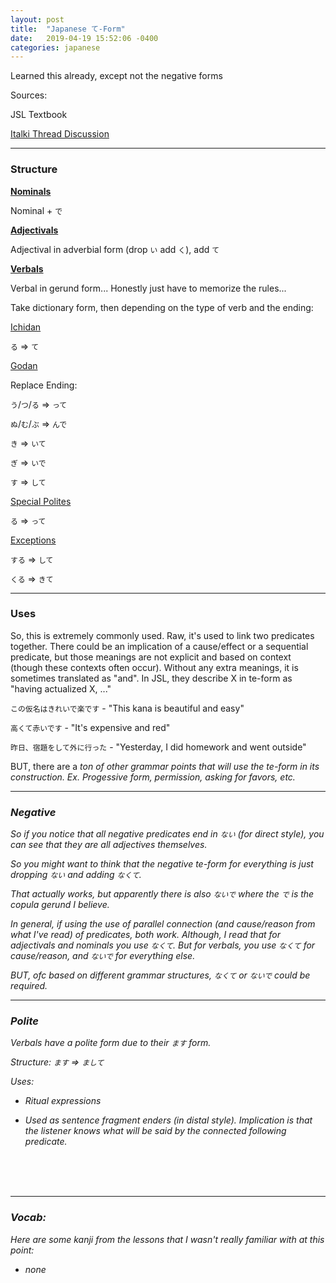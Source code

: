 ```yaml
---
layout: post
title:  "Japanese て-Form"
date:   2019-04-19 15:52:06 -0400
categories: japanese
---
```


Learned this already, except not the negative forms

Sources:

JSL Textbook

<a href="https://www.italki.com/question/201172" target="_blank">Italki Thread Discussion</a>

<hr />
<h3>Structure</h3>

<b><u>Nominals</u></b>

Nominal + `で`

<b><u>Adjectivals</u></b>

Adjectival in adverbial form (drop `い` add `く`), add `て`

<b><u>Verbals</u></b>

Verbal in gerund form... Honestly just have to memorize the rules...

Take dictionary form, then depending on the type of verb and the ending:

<u>Ichidan</u>

`る` => `て`

<u>Godan</u>

Replace Ending:

`う`/`つ`/`る` => `って`

`ぬ`/`む`/`ぶ` => `んで`

`き` => `いて`

`ぎ` => `いで`

`す` => `して`

<u>Special Polites</u>

`る` => `って`

<u>Exceptions</u>

`する` => `して`

`くる` => `きて`

<hr />
<h3>Uses</h3>

So, this is extremely commonly used. Raw, it's used to link two predicates together. There could be an implication of a cause/effect or a sequential predicate, but those meanings are not explicit and based on context (though these contexts often occur). Without any extra meanings, it is sometimes translated as "and". In JSL, they describe X in te-form as "having actualized X, ..."

`この仮名はきれいで楽です` - "This kana is beautiful and easy"

`高くて赤いです` - "It's expensive and red"

`昨日、宿題をして外に行った` - "Yesterday, I did homework and went outside"

BUT, there are a <em>ton<em> of other grammar points that will use the te-form in its construction. Ex. Progessive form, permission, asking for favors, etc.

<hr />
<h3>Negative</h3>

So if you notice that all negative predicates end in `ない` (for direct style), you can see that they are all adjectives themselves.

So you might want to think that the negative te-form for everything is just dropping `ない` and adding `なくて`.

That actually works, but apparently there is also `ないで` where the `で` is the copula gerund I believe.

In general, if using the use of parallel connection (and cause/reason from what I've read) of predicates, both work. Although, I read that for adjectivals and nominals you use `なくて`. But for verbals, you use `なくて` for cause/reason, and `ないで` for everything else.

BUT, ofc based on different grammar structures, `なくて` or `ないで` could be required.

<hr />
<h3>Polite</h3>

Verbals have a polite form due to their `ます` form.

Structure: `ます` => `まして`

Uses:

- Ritual expressions

- Used as sentence fragment enders (in distal style). Implication is that the listener knows what will be said by the connected following predicate.

<br />
<br />
<br />

<hr />
<h3>Vocab:</h3>

Here are some kanji from the lessons that I wasn't really familiar with at this point:

- none

